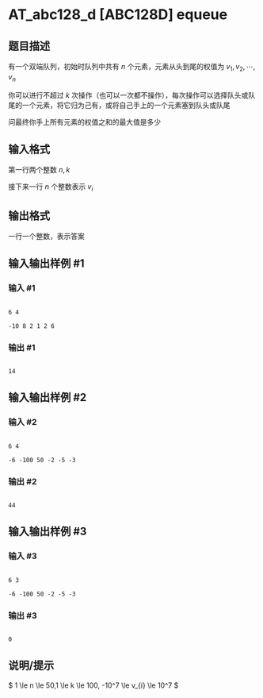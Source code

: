 # AT_abc128_d [ABC128D] equeue

## 题目描述

有一个双端队列，初始时队列中共有 $n$ 个元素，元素从头到尾的权值为 $v_{1},v_{2},\cdots,v_{n}$

你可以进行不超过 $k$ 次操作（也可以一次都不操作），每次操作可以选择队头或队尾的一个元素，将它归为己有，或将自己手上的一个元素塞到队头或队尾

问最终你手上所有元素的权值之和的最大值是多少

## 输入格式

第一行两个整数 $n,k$

接下来一行 $n$ 个整数表示 $v_{i}$

## 输出格式

一行一个整数，表示答案

## 输入输出样例 #1

### 输入 #1

```
6 4
-10 8 2 1 2 6
```

### 输出 #1

```
14
```

## 输入输出样例 #2

### 输入 #2

```
6 4
-6 -100 50 -2 -5 -3
```

### 输出 #2

```
44
```

## 输入输出样例 #3

### 输入 #3

```
6 3
-6 -100 50 -2 -5 -3
```

### 输出 #3

```
0
```

## 说明/提示

$ 1 \le n \le 50,1 \le k \le 100, -10^7 \le v_{i} \le 10^7 $